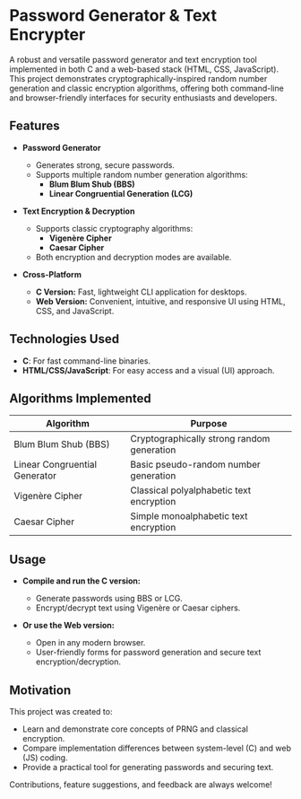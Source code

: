 # Password Generator & Text Encrypter

A robust and versatile password generator and text encryption tool implemented in both C and a web-based stack (HTML, CSS, JavaScript). This project demonstrates cryptographically-inspired random number generation and classic encryption algorithms, offering both command-line and browser-friendly interfaces for security enthusiasts and developers.

## Features

- **Password Generator**
  - Generates strong, secure passwords.
  - Supports multiple random number generation algorithms:
    - **Blum Blum Shub (BBS)**
    - **Linear Congruential Generation (LCG)**

- **Text Encryption & Decryption**
  - Supports classic cryptography algorithms:
    - **Vigenère Cipher**
    - **Caesar Cipher**
  - Both encryption and decryption modes are available.

- **Cross-Platform**
  - **C Version:** Fast, lightweight CLI application for desktops.
  - **Web Version:** Convenient, intuitive, and responsive UI using HTML, CSS, and JavaScript.

## Technologies Used

- **C**: For fast command-line binaries.
- **HTML/CSS/JavaScript**: For easy access and a visual (UI) approach.

## Algorithms Implemented

| Algorithm                      | Purpose                                     |
|-------------------------------|---------------------------------------------|
| Blum Blum Shub (BBS)          | Cryptographically strong random generation  |
| Linear Congruential Generator | Basic pseudo-random number generation       |
| Vigenère Cipher               | Classical polyalphabetic text encryption    |
| Caesar Cipher                 | Simple monoalphabetic text encryption       |

## Usage

- **Compile and run the C version:**
  - Generate passwords using BBS or LCG.
  - Encrypt/decrypt text using Vigenère or Caesar ciphers.

- **Or use the Web version:**
  - Open in any modern browser.
  - User-friendly forms for password generation and secure text encryption/decryption.

## Motivation

This project was created to:

- Learn and demonstrate core concepts of PRNG and classical encryption.
- Compare implementation differences between system-level (C) and web (JS) coding.
- Provide a practical tool for generating passwords and securing text.

Contributions, feature suggestions, and feedback are always welcome!
